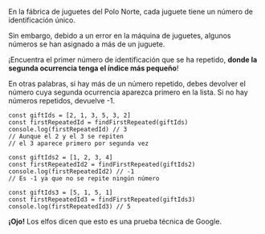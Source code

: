 <div class="text-lg leading-relaxed text-gray-200 [&amp;>blockquote]:italic [&amp;>blockquote]:text-yellow-400 [&amp;>blockquote]:text-base [&amp;>p]:text-lg [&amp;>p>strong]:text-yellow-300 [&amp;>h2]:font-bold [&amp;>ul]:pl-4 [&amp;>ol]:list-decimal [&amp;>ol]:list-inside [&amp;>ol]:text-yellow-300 [&amp;>ol]:text-base [&amp;>ul]:mb-2 [&amp;>ul]:text-yellow-300 [&amp;>ul]:text-base [&amp;>p>small>a:hover]:underline [&amp;>p>small]:block [&amp;>p>small]:pt-4 [&amp;>p>small]:text-gray-400 [&amp;>ul]:list-disc"><p>En la fábrica de juguetes del Polo Norte, cada juguete tiene un número de identificación único.</p>
<p>Sin embargo, debido a un error en la máquina de juguetes, algunos números se han asignado a más de un juguete.</p>
<p>¡Encuentra el primer número de identificación que se ha repetido, <strong>donde la segunda ocurrencia tenga el índice más pequeño</strong>!</p>
<p>En otras palabras, si hay más de un número repetido, debes devolver el número cuya segunda ocurrencia aparezca primero en la lista. Si no hay números repetidos, devuelve -1.</p>
<pre><code class="javascript language-javascript shj-lang-js shj-inline" data-lang="js"><span class="shj-syn-kwd">const</span> giftIds <span class="shj-syn-oper">=</span> [<span class="shj-syn-num">2</span><span class="shj-syn-oper">,</span> <span class="shj-syn-num">1</span><span class="shj-syn-oper">,</span> <span class="shj-syn-num">3</span><span class="shj-syn-oper">,</span> <span class="shj-syn-num">5</span><span class="shj-syn-oper">,</span> <span class="shj-syn-num">3</span><span class="shj-syn-oper">,</span> <span class="shj-syn-num">2</span>]
<span class="shj-syn-kwd">const</span> firstRepeatedId <span class="shj-syn-oper">=</span> <span class="shj-syn-func">findFirstRepeated</span>(giftIds)
console<span class="shj-syn-oper">.</span><span class="shj-syn-func">log</span>(firstRepeatedId) <span class="shj-syn-cmnt">// 3
</span><span class="shj-syn-cmnt">// Aunque el 2 y el 3 se repiten
</span><span class="shj-syn-cmnt">// el 3 aparece primero por segunda vez
</span>
<span class="shj-syn-kwd">const</span> giftIds2 <span class="shj-syn-oper">=</span> [<span class="shj-syn-num">1</span><span class="shj-syn-oper">,</span> <span class="shj-syn-num">2</span><span class="shj-syn-oper">,</span> <span class="shj-syn-num">3</span><span class="shj-syn-oper">,</span> <span class="shj-syn-num">4</span>]
<span class="shj-syn-kwd">const</span> firstRepeatedId2 <span class="shj-syn-oper">=</span> <span class="shj-syn-func">findFirstRepeated</span>(giftIds2)
console<span class="shj-syn-oper">.</span><span class="shj-syn-func">log</span>(firstRepeatedId2) <span class="shj-syn-cmnt">// -1
</span><span class="shj-syn-cmnt">// Es -1 ya que no se repite ningún número
</span>
<span class="shj-syn-kwd">const</span> giftIds3 <span class="shj-syn-oper">=</span> [<span class="shj-syn-num">5</span><span class="shj-syn-oper">,</span> <span class="shj-syn-num">1</span><span class="shj-syn-oper">,</span> <span class="shj-syn-num">5</span><span class="shj-syn-oper">,</span> <span class="shj-syn-num">1</span>]
<span class="shj-syn-kwd">const</span> firstRepeatedId3 <span class="shj-syn-oper">=</span> <span class="shj-syn-func">findFirstRepeated</span>(giftIds3)
console<span class="shj-syn-oper">.</span><span class="shj-syn-func">log</span>(firstRepeatedId3) <span class="shj-syn-cmnt">// 5
</span></code></pre>
<p><strong>¡Ojo!</strong> Los elfos dicen que esto es una prueba técnica de Google.</p></div>